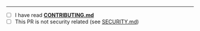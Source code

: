 <!-- Add a brief description of your PR here |-->

<!-- If this PR closes any issues, please enumerate them; i.e. "Closes #4" |-->

<!-- If this PR involves or references any other issues, list them as well -->

---

<!-- Replace `[ ]` with `[x]` in all the following boxes that apply to you -->

- [ ] I have read **[CONTRIBUTING.md][1]**
- [ ] This PR is not security related (see [SECURITY.md][2])

[1]: /CONTRIBUTING.md
[2]: /SECURITY.md
